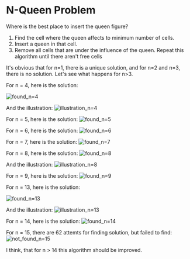 # N-Queen Problem

Where is the best place to insert the queen figure?

1) Find the cell where the queen affects to minimum number of cells.
2) Insert a queen in that cell.
3) Remove all cells that are under the influence of the queen.
Repeat this algorithm until there aren't free cells

It's obvious that for n=1, there is a unique solution, and for n=2 and n=3, there is no solution.
Let's see what happens for n>3.

For n = 4, here is the solution:

![found_n=4](https://github.com/haykagha/ChessQy/assets/50166655/f5bb8bee-e8d1-4d29-9faf-031b0aeb794b)

And the illustration:
![illustration_n=4](https://github.com/haykagha/ChessQy/assets/50166655/5bbf3163-472d-4f15-ac01-0d082d1309f5)

For n = 5, here is the solution:
![found_n=5](https://github.com/haykagha/ChessQy/assets/50166655/451ebb69-c915-4200-adeb-b545c3920b83)

For n = 6, here is the solution:
![found_n=6](https://github.com/haykagha/ChessQy/assets/50166655/65d824f1-c200-4ec8-8215-421608da19d2)

For n = 7, here is the solution:
![found_n=7](https://github.com/haykagha/ChessQy/assets/50166655/c9007f11-44cc-470c-a073-298ba3d8f2c7)

For n = 8, here is the solution:
![found_n=8](https://github.com/haykagha/ChessQy/assets/50166655/f0fc9dee-a88b-4cbf-8ec7-a5a007896b7b)

And the illustration:
![illustration_n=8](https://github.com/haykagha/ChessQy/assets/50166655/149eee75-74c2-4075-bd36-3d305d8acb9b)

For n = 9, here is the solution:
![found_n=9](https://github.com/haykagha/ChessQy/assets/50166655/86deafc1-4875-4550-9b5c-68b957d1b039)


For n = 13, here is the solution:

![found_n=13](https://github.com/haykagha/ChessQy/assets/50166655/e152f752-d3d3-454d-9c66-cf04d03cde40)

And the illustration:
![illustration_n=13](https://github.com/haykagha/ChessQy/assets/50166655/94f65cb7-ab29-4b40-b19e-9fdad5ec7db3)

For n = 14, here is the solution:
![found_n=14](https://github.com/haykagha/ChessQy/assets/50166655/49ef0f35-7c86-438d-9fe2-0193ceba7798)

For n = 15, there are 62 attemts for finding solution, but failed to find:
![not_found_n=15](https://github.com/haykagha/ChessQy/assets/50166655/843742b2-fefe-4d8d-a8cd-42762759f298)

I think, that for n > 14 this algorithm should be improved.


